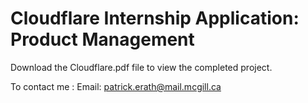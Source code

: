 # Cloudflare Internship Application: Product Management

Download the Cloudflare.pdf file to view the completed project.

To contact me :
Email: patrick.erath@mail.mcgill.ca